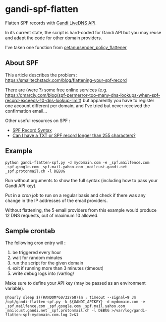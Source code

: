 # gandi-spf-flatten

Flatten SPF records with [Gandi LiveDNS API](https://api.gandi.net/docs/livedns/).

In its current state, the script is hard-coded for Gandi API but you may reuse and adapt the code for other domain providers.

I've taken one function from [cetanu/sender_policy_flattener](https://github.com/cetanu/sender_policy_flattener/blob/master/sender_policy_flattener/crawler.py)

## About SPF

This article describes the problem : https://smalltechstack.com/blog/flattening-your-spf-record

There are (were ?) some free online services (e.g. https://dmarcly.com/blog/spf-permerror-too-many-dns-lookups-when-spf-record-exceeds-10-dns-lookup-limit) but apparently you have to register one account different per domain, and I've tried but never received the confirmation email...

Other useful resources on SPF :
- [SPF Record Syntax](https://dmarcian.com/spf-syntax-table/)
- [Can I have a TXT or SPF record longer than 255 characters?](https://kb.isc.org/docs/aa-00356)

## Example

    python gandi-flatten-spf.py -d mydomain.com -e _spf.mailfence.com _spf.google.com _spf.mail.yahoo.com _mailcust.gandi.net _spf.protonmail.ch -l DEBUG

Run without arguments to show the full syntax (including how to pass your Gandi API key).

Put in a *cron job* to run on a regular basis and check if there was any change in the IP addresses of the email providers.

Without flattening, the 5 email providers from this example would produce 12 DNS requests, out of maximum 10 allowed.

## Sample crontab

The following cron entry will :
1. be triggered every hour
2. wait for random minutes
3. run the script for the given domain
4. exit if running more than 3 minutes (timeout)
5. write debug logs into /var/log/

Make sure to define your API key (may be passed as an environment variable).

    @hourly sleep $((RANDOM*60/32768))m ; timeout --signal=9 3m /opt/gandi-flatten-spf.py -k ${GANDI_APIKEY} -d mydomain.com -e _spf.mailfence.com _spf.google.com _spf.mail.yahoo.com _mailcust.gandi.net _spf.protonmail.ch -l DEBUG >/var/log/gandi-flatten-spf-mydomain.com.log 2>&1

